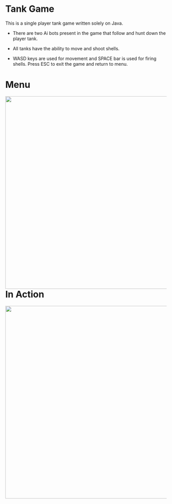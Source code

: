 # Tank Game 

This is a single player tank game written solely on Java.

* There are two Ai bots present in the game that follow and hunt down the player tank. 

* All tanks have the ability to move and shoot shells. 

* WASD keys are used for movement and SPACE bar is used for firing shells. Press ESC to exit the game and return to menu. 


# Menu 
<a href="url"><img src="https://github.com/rimanov/TankGame/blob/main/resources/menu.png" align="left" height="600" width="600" ></a>




# In Action 
<a href="url"><img src="https://github.com/rimanov/TankGame/blob/main/resources/action.png" align="left" height="600" width="600" ></a>

